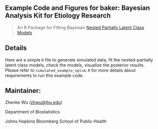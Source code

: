 Example Code and Figures for **baker**: Bayesian Analysis Kit for Etiology Research
------
> An R Package for Fitting Bayesian [Nested Partially Latent Class Models](http://biostats.bepress.com/jhubiostat/paper276/) 

Details
-------------------------------------

Here are a simple `R` file to generate simulated data, fit the nested-partially latent class models, check the models, visualize the posterior results. Please refer to `simulated_example_nplcm.R` for more details about requirements to run this example code.



Maintainer:
--------------------------

Zhenke Wu (zhwu@jhu.edu)

Department of Biostatistics

Johns Hopkins Bloomberg School of Public Health
